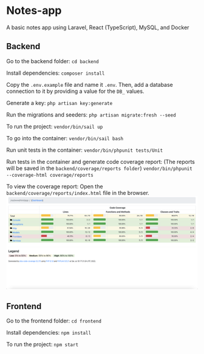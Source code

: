 # Notes-app
A basic notes app using Laravel, React (TypeScript), MySQL, and Docker

## Backend
Go to the backend folder:
`cd backend`

Install dependencies:
`composer install`

Copy the `.env.example` file and name it `.env`. Then, add a database connection to it by providing a value for the `DB_` values.

Generate a key:
`php artisan key:generate`

Run the migrations and seeders:
`php artisan migrate:fresh --seed`

To run the project:
`vendor/bin/sail up`

To go into the container:
`vendor/bin/sail bash`

Run unit tests in the container:
`vendor/bin/phpunit tests/Unit`

Run tests in the container and generate code coverage report:
(The reports will be saved in the `backend/coverage/reports folder`)
`vendor/bin/phpunit --coverage-html coverage/reports`

To view the coverage report:
Open the `backend/coverage/reports/index.html` file in the browser.
![alt text](/CodeCoverageReport.png)

## Frontend
Go to the frontend folder:
`cd frontend`

Install dependencies:
`npm install`

To run the project:
`npm start`
